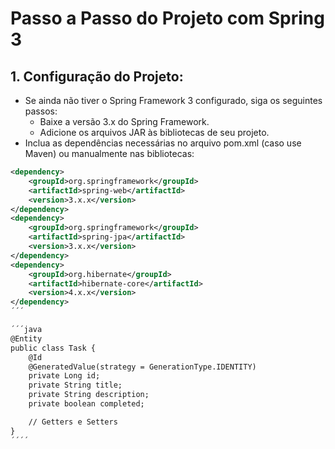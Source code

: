 # Passo a Passo do Projeto com Spring 3
## 1. Configuração do Projeto:
* Se ainda não tiver o Spring Framework 3 configurado, siga os seguintes passos:
    * Baixe a versão 3.x do Spring Framework.
    * Adicione os arquivos JAR às bibliotecas de seu projeto.
* Inclua as dependências necessárias no arquivo pom.xml (caso use Maven) ou manualmente nas bibliotecas:
```xml
<dependency>
    <groupId>org.springframework</groupId>
    <artifactId>spring-web</artifactId>
    <version>3.x.x</version>
</dependency>
<dependency>
    <groupId>org.springframework</groupId>
    <artifactId>spring-jpa</artifactId>
    <version>3.x.x</version>
</dependency>
<dependency>
    <groupId>org.hibernate</groupId>
    <artifactId>hibernate-core</artifactId>
    <version>4.x.x</version>
</dependency>
´´´

´´´java
@Entity
public class Task {
    @Id
    @GeneratedValue(strategy = GenerationType.IDENTITY)
    private Long id;
    private String title;
    private String description;
    private boolean completed;

    // Getters e Setters
}
´´´´